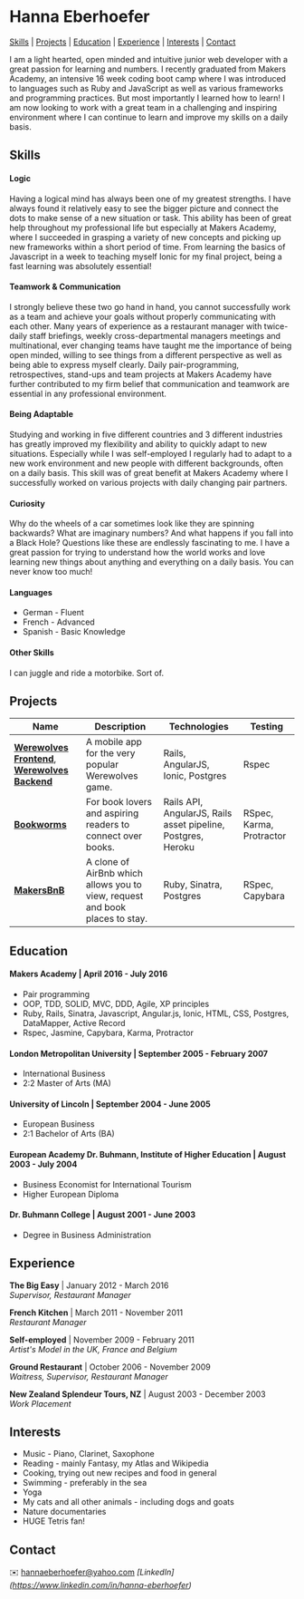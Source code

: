 # Hanna Eberhoefer

[Skills](#skills) | [Projects](#projects) | [Education](#education) | [Experience](#experience) | [Interests](#interests) | [Contact](#contact)

I am a light hearted, open minded and intuitive junior web developer with a great passion for learning and numbers. I recently graduated from Makers Academy, an intensive 16 week coding boot camp where I was introduced to languages such as Ruby and JavaScript as well as various frameworks and programming practices. But most importantly I learned how to learn! I am now looking to work with a great team in a challenging and inspiring environment where I can continue to learn and improve my skills on a daily basis.

## Skills

#### Logic

Having a logical mind has always been one of my greatest strengths. I have always found it relatively easy to see the bigger picture and connect the dots to make sense of a new situation or task. This ability has been of great help throughout my professional life but especially at Makers Academy, where I succeeded in grasping a variety of new concepts and picking up new frameworks within a short period of time. From learning the basics of Javascript in a week to teaching myself Ionic for my final project, being a fast learning was absolutely essential!

#### Teamwork & Communication

I strongly believe these two go hand in hand, you cannot successfully work as a team and achieve your goals without properly communicating with each other. Many years of experience as a restaurant manager with twice-daily staff briefings, weekly cross-departmental managers meetings and multinational, ever changing teams have taught me the importance of being open minded, willing to see things from a different perspective as well as being able to express myself clearly. Daily pair-programming, retrospectives, stand-ups and team projects at Makers Academy have further contributed to my firm belief that communication and teamwork are essential in any professional environment.

#### Being Adaptable

Studying and working in five different countries and 3 different industries has greatly improved my flexibility and ability to quickly adapt to new situations. Especially while I was self-employed I regularly had to adapt to a new work environment and new people with different backgrounds, often on a daily basis. This skill was of great benefit at Makers Academy where I successfully worked on various projects with daily changing pair partners.

#### Curiosity

Why do the wheels of a car sometimes look like they are spinning backwards? What are imaginary numbers? And what happens if you fall into a Black Hole? Questions like these are endlessly fascinating to me. I have a great passion for trying to understand how the world works and love learning new things about anything and everything on a daily basis. You can never know too much!

#### Languages

- German - Fluent
- French - Advanced
- Spanish - Basic Knowledge

#### Other Skills

I can juggle and ride a motorbike. Sort of.

## Projects

| Name | Description | Technologies | Testing |
|------|-------------|--------------|---------|
|[**Werewolves Frontend**](https://github.com/HannaEb/werewolves_frontend.git), [**Werewolves Backend**](https://github.com/HannaEb/werewolves_backend.git)| A mobile app for the very popular Werewolves game. | Rails, AngularJS, Ionic, Postgres | Rspec |
|[**Bookworms**](https://github.com/HannaEb/bookworms.git)| For book lovers and aspiring readers to connect over books. | Rails API, AngularJS, Rails asset pipeline, Postgres, Heroku | RSpec, Karma, Protractor |
|[**MakersBnB**](https://github.com/HannaEb/SHEWbnb.git) | A clone of AirBnb which allows you to view, request and book places to stay. | Ruby, Sinatra, Postgres | RSpec, Capybara|

## Education

#### Makers Academy | April 2016 - July 2016

- Pair programming
- OOP, TDD, SOLID, MVC, DDD, Agile, XP principles
- Ruby, Rails, Sinatra, Javascript, Angular.js, Ionic, HTML, CSS, Postgres, DataMapper, Active Record
- Rspec, Jasmine, Capybara, Karma, Protractor

#### London Metropolitan University | September 2005 - February 2007

- International Business
- 2:2 Master of Arts (MA)

#### University of Lincoln | September 2004 - June 2005

- European Business
- 2:1 Bachelor of Arts (BA)

#### European Academy Dr. Buhmann, Institute of Higher Education | August 2003 - July 2004

- Business Economist for International Tourism
- Higher European Diploma

#### Dr. Buhmann College | August 2001 - June 2003

- Degree in Business Administration

## Experience

**The Big Easy** | January 2012 - March 2016    
*Supervisor, Restaurant Manager*  

**French Kitchen** | March 2011 - November 2011   
*Restaurant Manager*  

**Self-employed** | November 2009 - February 2011      
*Artist's Model in the UK, France and Belgium*  

**Ground Restaurant** | October 2006 - November 2009   
*Waitress, Supervisor, Restaurant Manager*  

**New Zealand Splendeur Tours, NZ** | August 2003 - December 2003     
*Work Placement*  

## Interests

- Music - Piano, Clarinet, Saxophone
- Reading - mainly Fantasy, my Atlas and Wikipedia
- Cooking, trying out new recipes and food in general
- Swimming - preferably in the sea  
- Yoga
- My cats and all other animals - including dogs and goats
- Nature documentaries
- HUGE Tetris fan!

## Contact

:envelope: <hannaeberhoefer@yahoo.com>
_[LinkedIn] (https://www.linkedin.com/in/hanna-eberhoefer)_
